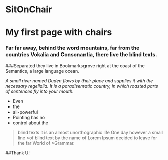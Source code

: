 # SitOnChair
# My first page with chairs
### Far far away, behind the word mountains, far from the countries Vokalia and Consonantia, there live the blind texts.

###Separated they live in Bookmarksgrove right at the coast of the Semantics, a large language ocean.

*A small river named Duden flows by their place and supplies it with the necessary regelialia. It is a paradisematic country, in which roasted parts of sentences fly into your mouth.*


 * Even
 * the
  * all-powerful
  * Pointing has no
  * control about the

>blind texts it is an almost unorthographic life One day however a small line >of blind text by the name of Lorem Ipsum decided to leave for the far World of >Grammar.

##Thank U!
